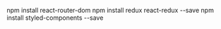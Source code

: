 npm install react-router-dom
npm install redux react-redux --save
npm install styled-components --save
